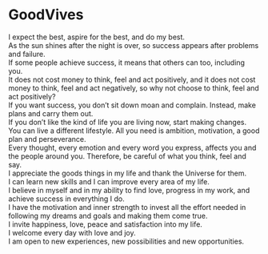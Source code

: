 # GoodVives

I expect the best, aspire for the best, and do my best.  
As the sun shines after the night is over, so success appears after problems and failure.  
If some people achieve success, it means that others can too, including you.  
It does not cost money to think, feel and act positively, and it does not cost money to think, feel and act negatively, so why not choose to think, feel and act positively?  
If you want success, you don’t sit down moan and complain. Instead, make plans and carry them out.  
If you don’t like the kind of life you are living now, start making changes. You can live a different lifestyle. All you need is ambition, motivation, a good plan and perseverance.  
Every thought, every emotion and every word you express, affects you and the people around you. Therefore, be careful of what you think, feel and say.  
I appreciate the goods things in my life and thank the Universe for them.  
I can learn new skills and I can improve every area of my life.  
I believe in myself and in my ability to find love, progress in my work, and achieve success in everything I do.  
I have the motivation and inner strength to invest all the effort needed in following my dreams and goals and making them come true.  
I invite happiness, love, peace and satisfaction into my life.  
I welcome every day with love and joy.  
I am open to new experiences, new possibilities and new opportunities.  
